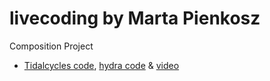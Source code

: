 # livecoding by Marta Pienkosz

Composition Project
* [Tidalcycles code](https://github.com/martapienkosz/livecoding/blob/main/composition_project.tidal), [hydra code](https://github.com/martapienkosz/livecoding/blob/main/composition_project.js) & [video](https://drive.google.com/file/d/1W1cwvF83Qm0NnxLbft9UrT92DKewlNX7/view?usp=share_link)